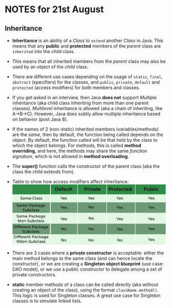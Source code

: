 # NOTES for 21st August

## Inheritance

* __Inheritance__  is an ability of a _Class_ to `extend` another _Class_ in Java. This means that any __public__ and __protected__ members of the _parent_ class are `inherited` into the _child_ class.

* This means that all inherited members from the _parent_ class may also be used by an object of the _child_ class.

* There are different use cases depending on the usage of `static`, `final`, `abstract` (specifiers) for the classes, and `public`, `private`, `default` and `protected` (access modifiers) for both members and classes.

* If you get asked in an interview, then Java __does not__ support _Multiple_ inheritance (aka child class inheriting from more than one parent classes). _Multilevel_ inheritance is allowed (aka a chain of inheriting, like A->B->C). However, Java does subtly allow multiple inheritance based on behavior (post Java 8).

* If the names of 2 (non-static) inherited members (variables/methods) are the _same_, then by default, the function being called depends on the object. By default, the function called will be that held by the class to which the object belongs. For methods, this is called __method overriding__, and here, the methods may share the same _function signature_, which is not allowed in __method overloading__.

* The __super()__ function calls the constructor of the parent class (aka the class the child extends from).

* Table to show how access modifiers affect inheritance:
![Access Modifier Table](./Access-Modifiers-in-Java.webp)

* There are 3 cases where a __private constructor__ is acceptable: either the main method belongs to the same class (and can hence locate the constructor), or we are creating a __Singleton object blueprint__ (use case: DAO model), or we use a public constructor to delegate among a set of private constructors.

* __static__ member methods of a class can be called directly (aka without creating an object of the class), using the format `className.method()`. This logic is used for Singleton classes. A great use case for Singleton classes is to simulate linked lists.